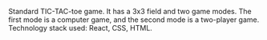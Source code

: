 Standard TIC-TAC-toe game. It has a 3x3 field and two game modes. The first mode is a computer game, and the second mode is a two-player game.
Technology stack used: React, CSS, HTML.